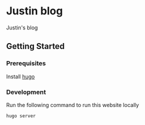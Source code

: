 # Justin blog

Justin's blog

## Getting Started

### Prerequisites

Install [hugo](https://gohugo.io/)

### Development

Run the following command to run this website locally

```sh
hugo server
```

